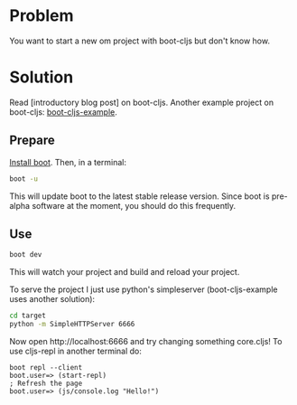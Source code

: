 # Problem

You want to start a new om project with boot-cljs but don't know how.

# Solution

Read [introductory blog post] on boot-cljs.
Another example project on boot-cljs: [boot-cljs-example].

## Prepare

[Install boot][installboot].  Then, in a terminal:

```bash
boot -u
```

This will update boot to the latest stable release version. Since boot is
pre-alpha software at the moment, you should do this frequently.

## Use

```bash
boot dev
```

This will watch your project and build and reload your project.

To serve the project I just use python's simpleserver
(boot-cljs-example uses another solution):

```bash
cd target
python -m SimpleHTTPServer 6666
```

Now open http://localhost:6666 and try changing something core.cljs!
To use cljs-repl in another terminal do:

```
boot repl --client
boot.user=> (start-repl)
; Refresh the page
boot.user=> (js/console.log "Hello!")
```

[installboot]:       https://github.com/boot-clj/boot#install
[blog-post]:         http://adzerk.com/blog/2014/11/clojurescript-builds-rebooted/
[boot]:              https://github.com/boot-clj/boot
[boot-cljs-example]: https://github.com/adzerk/boot-cljs-example
